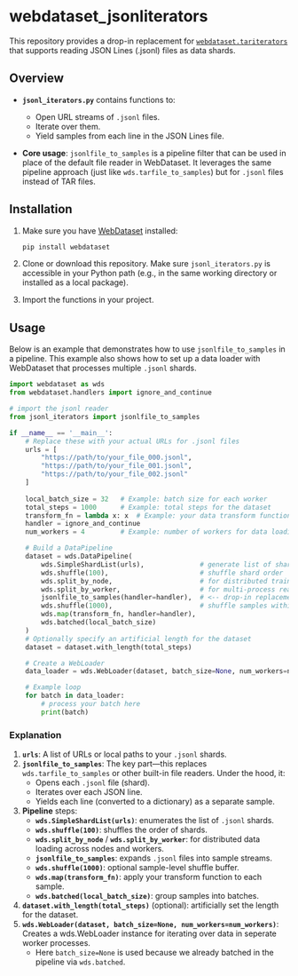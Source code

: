 # webdataset_jsonliterators
This repository provides a drop-in replacement for [`webdataset.tariterators`](https://github.com/webdataset/webdataset) that supports reading JSON Lines (.jsonl) files as data shards.

## Overview

- **`jsonl_iterators.py`** contains functions to:
  - Open URL streams of `.jsonl` files.
  - Iterate over them.
  - Yield samples from each line in the JSON Lines file.

- **Core usage**: `jsonlfile_to_samples` is a pipeline filter that can be used in place of the default file reader in WebDataset. It leverages the same pipeline approach (just like `wds.tarfile_to_samples`) but for `.jsonl` files instead of TAR files.

## Installation

1. Make sure you have [WebDataset](https://github.com/webdataset/webdataset) installed:
   ```bash
   pip install webdataset
   ```

2. Clone or download this repository. Make sure `jsonl_iterators.py` is accessible in your Python path (e.g., in the same working directory or installed as a local package).

3. Import the functions in your project.

## Usage

Below is an example that demonstrates how to use `jsonlfile_to_samples` in a pipeline. This example also shows how to set up a data loader with WebDataset that processes multiple `.jsonl` shards.

```python
import webdataset as wds
from webdataset.handlers import ignore_and_continue

# import the jsonl reader
from jsonl_iterators import jsonlfile_to_samples

if __name__ == '__main__':
    # Replace these with your actual URLs for .jsonl files
    urls = [
        "https://path/to/your_file_000.jsonl",
        "https://path/to/your_file_001.jsonl",
        "https://path/to/your_file_002.jsonl"
    ]
    
    local_batch_size = 32   # Example: batch size for each worker
    total_steps = 1000      # Example: total steps for the dataset
    transform_fn = lambda x: x  # Example: your data transform function
    handler = ignore_and_continue
    num_workers = 4         # Example: number of workers for data loading

    # Build a DataPipeline
    dataset = wds.DataPipeline(
        wds.SimpleShardList(urls),              # generate list of shards
        wds.shuffle(100),                       # shuffle shard order
        wds.split_by_node,                      # for distributed training (optional)
        wds.split_by_worker,                    # for multi-process reading
        jsonlfile_to_samples(handler=handler),  # <-- drop-in replacement for reading .jsonl
        wds.shuffle(1000),                      # shuffle samples within a shard
        wds.map(transform_fn, handler=handler),
        wds.batched(local_batch_size)
    )
    # Optionally specify an artificial length for the dataset
    dataset = dataset.with_length(total_steps)

    # Create a WebLoader
    data_loader = wds.WebLoader(dataset, batch_size=None, num_workers=num_workers)

    # Example loop
    for batch in data_loader:
        # process your batch here
        print(batch)
```

### Explanation

1. **`urls`**: A list of URLs or local paths to your `.jsonl` shards.
2. **`jsonlfile_to_samples`**: The key part—this replaces `wds.tarfile_to_samples` or other built-in file readers. Under the hood, it:
   - Opens each `.jsonl` file (shard).
   - Iterates over each JSON line.
   - Yields each line (converted to a dictionary) as a separate sample.
3. **Pipeline** steps:
   - **`wds.SimpleShardList(urls)`**: enumerates the list of `.jsonl` shards.
   - **`wds.shuffle(100)`**: shuffles the order of shards.
   - **`wds.split_by_node`** / **`wds.split_by_worker`**: for distributed data loading across nodes and workers.
   - **`jsonlfile_to_samples`**: expands `.jsonl` files into sample streams.
   - **`wds.shuffle(1000)`**: optional sample-level shuffle buffer.
   - **`wds.map(transform_fn)`**: apply your transform function to each sample.
   - **`wds.batched(local_batch_size)`**: group samples into batches.
4. **`dataset.with_length(total_steps)`** (optional): artificially set the length for the dataset.
5. **`wds.WebLoader(dataset, batch_size=None, num_workers=num_workers)`**: Creates a wds.WebLoader instance for iterating over data in seperate worker processes. 
   - Here `batch_size=None` is used because we already batched in the pipeline via `wds.batched`.
